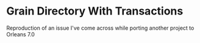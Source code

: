 # Grain Directory With Transactions

Reproduction of an issue I've come across while porting another project to Orleans 7.0